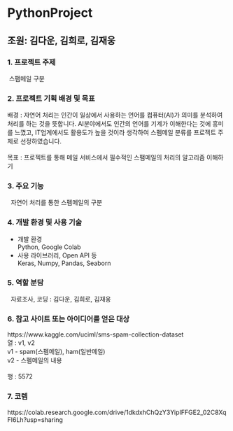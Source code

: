 # PythonProject

<h2>조원: 김다운, 김희로, 김재웅</h2>

<h3>1.	프로젝트 주제</h3>
 &nbsp스팸메일 구분

<h3>2.	프로젝트 기획 배경 및 목표</h3>
배경 : 자연어 처리는 인간이 일상에서 사용하는 언어를 컴퓨터(AI)가 의미를 분석하여 처리를 하는 것을 뜻합니다.
AI분야에서도 인간의 언어를 기계가 이해한다는 것에 흥미를 느꼈고, IT업계에서도 활용도가 높을 것이라 생각하여
스펨메일 분류를 프로젝트 주제로 선정하였습니다.
<br><br>
목표 : 프로젝트를 통해 메일 서비스에서 필수적인 스팸메일의 처리의 알고리즘 이해하기
 
<h3>3.	주요 기능</h3>
&nbsp 자연어 처리를 통한 스펨메일의 구분

<h3>4.	개발 환경 및 사용 기술</h3>
<ul>
 <li>	개발 환경</li>
 Python, Google Colab

<li>	사용 라이브러리, Open API 등</li>
 Keras, Numpy, Pandas, Seaborn
</ul>
<h3>5.	역할 분담</h3>
&nbsp 자료조사, 코딩 : 김다운, 김희로, 김재웅

<h3>6.	참고 사이트 또는 아이디어를 얻은 대상</h3>
 https://www.kaggle.com/uciml/sms-spam-collection-dataset
 <br>
 열 : v1, v2<br>
 v1 - spam(스펨메일), ham(일반메일)<br>
 v2 - 스펨메일의 내용<br>
 <br>
 행 : 5572
 
<h3>7. 코렙 </h3>
 https://colab.research.google.com/drive/1dkdxhChQzY3YipIFFGE2_02C8XqFI6Lh?usp=sharing

